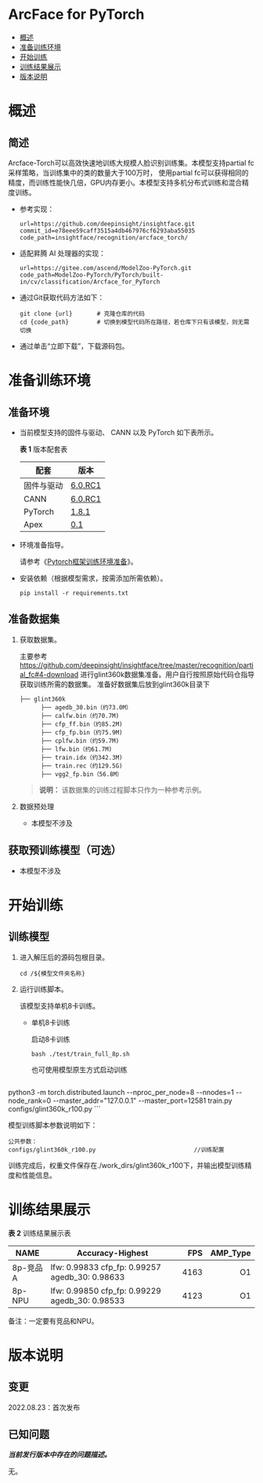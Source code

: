 # ArcFace for PyTorch

-   [概述](概述.md)
-   [准备训练环境](准备训练环境.md)
-   [开始训练](开始训练.md)
-   [训练结果展示](训练结果展示.md)
-   [版本说明](版本说明.md)


# 概述

## 简述

Arcface-Torch可以高效快速地训练大规模人脸识别训练集。本模型支持partial fc采样策略，当训练集中的类的数量大于100万时， 使用partial fc可以获得相同的精度，而训练性能快几倍，GPU内存更小。本模型支持多机分布式训练和混合精度训练。 

- 参考实现：

  ```
  url=https://github.com/deepinsight/insightface.git
  commit_id=e78eee59caff3515a4db467976cf6293aba55035
  code_path=insightface/recognition/arcface_torch/
  ```

- 适配昇腾 AI 处理器的实现：

  ```
  url=https://gitee.com/ascend/ModelZoo-PyTorch.git
  code_path=ModelZoo-PyTorch/PyTorch/built-in/cv/classification/Arcface_for_PyTorch
  ```
  
- 通过Git获取代码方法如下：

  ```
  git clone {url}       # 克隆仓库的代码
  cd {code_path}        # 切换到模型代码所在路径，若仓库下只有该模型，则无需切换
  ```
  
- 通过单击“立即下载”，下载源码包。

# 准备训练环境

## 准备环境

- 当前模型支持的固件与驱动、 CANN 以及 PyTorch 如下表所示。

  **表 1**  版本配套表

  | 配套        | 版本                                                         |
  | ---------- | ------------------------------------------------------------ |
  | 固件与驱动   | [6.0.RC1](https://www.hiascend.com/hardware/firmware-drivers?tag=commercial) |
  | CANN       | [6.0.RC1](https://www.hiascend.com/software/cann/commercial) |
  | PyTorch    | [1.8.1](https://gitee.com/ascend/pytorch/tree/master/)|
  | Apex | [0.1](https://gitee.com/ascend/apex/tree/master/) |

- 环境准备指导。

  请参考《[Pytorch框架训练环境准备](https://www.hiascend.com/document/detail/zh/ModelZoo/pytorchframework/ptes)》。
  
- 安装依赖（根据模型需求，按需添加所需依赖）。

  ```
  pip install -r requirements.txt
  ```


## 准备数据集

1. 获取数据集。

   主要参考 https://github.com/deepinsight/insightface/tree/master/recognition/partial_fc#4-download 进行glint360k数据集准备。用户自行按照原始代码仓指导获取训练所需的数据集。
   准备好数据集后放到glint360k目录下

   ```
   ├── glint360k
         ├── agedb_30.bin（约73.0M）               
         ├── calfw.bin（约70.7M)
         ├── cfp_ff.bin（约85.2M)
         ├── cfp_fp.bin（约75.9M)
         ├── cplfw.bin（约59.7M)
         ├── lfw.bin（约61.7M)
         ├── train.idx（约342.3M)
         ├── train.rec（约129.5G)
         ├── vgg2_fp.bin（56.8M）
   ```

   > **说明：** 
   >该数据集的训练过程脚本只作为一种参考示例。

2. 数据预处理
    
    - 本模型不涉及

## 获取预训练模型（可选）

- 本模型不涉及

# 开始训练

## 训练模型

1. 进入解压后的源码包根目录。

   ```
   cd /${模型文件夹名称} 
   ```

2. 运行训练脚本。

   该模型支持单机8卡训练。

   - 单机8卡训练

     启动8卡训练

     ```
     bash ./test/train_full_8p.sh   
     ```
  
     也可使用模型原生方式启动训练
  
     ```
  python3 -m torch.distributed.launch --nproc_per_node=8 --nnodes=1 --node_rank=0 --master_addr="127.0.0.1" --master_port=12581 train.py configs/glint360k_r100.py
     ```
   
   模型训练脚本参数说明如下：

   ```
公共参数：
   configs/glint360k_r100.py                            //训练配置
   ```
   
   训练完成后，权重文件保存在./work_dirs/glint360k_r100下，并输出模型训练精度和性能信息。

# 训练结果展示

**表 2**  训练结果展示表

| NAME     | Accuracy-Highest |  FPS | AMP_Type |
| -------  | -----  | ---: | -------: |
| 8p-竞品A  | lfw: 0.99833 cfp_fp: 0.99257 agedb_30: 0.98633 | 4163 |       O1 |
| 8p-NPU   | lfw: 0.99850 cfp_fp: 0.99229 agedb_30: 0.98533 | 4123 |       O1 |

备注：一定要有竞品和NPU。

# 版本说明

## 变更

2022.08.23：首次发布

## 已知问题

**_当前发行版本中存在的问题描述。_**

无。











